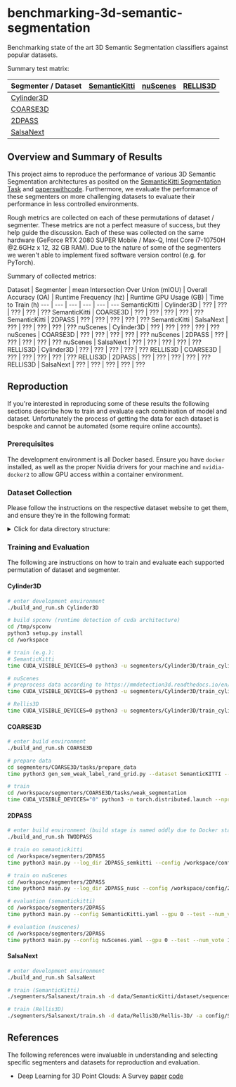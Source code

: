 # benchmarking-3d-semantic-segmentation

Benchmarking state of the art 3D Semantic Segmentation classifiers against popular datasets.

Summary test matrix:

| Segmenter / Dataset | [SemanticKitti](http://www.semantic-kitti.org/dataset.html) | [nuScenes](https://www.nuscenes.org/nuscenes) | [RELLIS3D](https://unmannedlab.github.io/research/RELLIS-3D)
| --- | --- | --- | ---
| [Cylinder3D](https://arxiv.org/pdf/2011.10033.pdf) | | |
| [COARSE3D](https://arxiv.org/pdf/2210.01784.pdf) | | |
| [2DPASS](https://arxiv.org/pdf/2207.04397.pdf) | | |
| [SalsaNext](https://arxiv.org/pdf/2003.03653.pdf) | | | 

## Overview and Summary of Results

This project aims to reproduce the performance of various 3D Semantic Segmentation architectures as posited on the [SemanticKitti Segmentation Task](http://semantic-kitti.org/tasks.html) and [paperswithcode](https://paperswithcode.com/). Furthermore, we evaluate the performance of these segmenters on more challenging datasets to evaluate their performance in less controlled environments.

Rough metrics are collected on each of these permutations of dataset / segmenter. These metrics are not a perfect measure of success, but they help guide the discussion. Each of these was collected on the same hardware (GeForce RTX 2080 SUPER Mobile / Max-Q, Intel Core i7-10750H @2.6GHz x 12, 32 GB RAM). Due to the nature of some of the segmenters we weren't able to implement fixed software version control (e.g. for PyTorch).

Summary of collected metrics:

Dataset | Segmenter | mean Intersection Over Union (mIOU) | Overall Accuracy (OA) | Runtime Frequency (hz) | Runtime GPU Usage (GB) | Time to Train (h)
--- | --- | --- | --- | --- | ---
SemanticKitti | Cylinder3D | ??? | ??? | ??? | ??? | ???
SemanticKitti | COARSE3D | ??? | ??? | ??? | ??? | ???
SemanticKitti | 2DPASS | ??? | ??? | ??? | ??? | ???
SemanticKitti | SalsaNext | ??? | ??? | ??? | ??? | ???
nuScenes | Cylinder3D | ??? | ??? | ??? | ??? | ???
nuScenes | COARSE3D | ??? | ??? | ??? | ??? | ???
nuScenes | 2DPASS | ??? | ??? | ??? | ??? | ???
nuScenes | SalsaNext | ??? | ??? | ??? | ??? | ???
RELLIS3D | Cylinder3D | ??? | ??? | ??? | ??? | ???
RELLIS3D | COARSE3D | ??? | ??? | ??? | ??? | ???
RELLIS3D | 2DPASS | ??? | ??? | ??? | ??? | ???
RELLIS3D | SalsaNext | ??? | ??? | ??? | ??? | ???

## Reproduction

If you're interested in reproducing some of these results the following sections describe how to train and evaluate each combination of model and dataset. Unfortunately the process of getting the data for each dataset is bespoke and cannot be automated (some require online accounts).

### Prerequisites

The development environment is all Docker based. Ensure you have `docker` installed, as well as the proper Nvidia drivers for your machine and `nvidia-docker2` to allow GPU access within a container environment.

### Dataset Collection

Please follow the instructions on the respective dataset website to get them, and ensure they're in the following format:

<details><summary>Click for data directory structure:</summary><br>

```
.
├── data
│   ├── nuScenes
│   │   ├── lidarseg
│   │   ├── maps
│   │   ├── samples
│   │   ├── sweeps
│   │   ├── v1.0-mini
│   │   ├── v1.0-test
│   │   └── v1.0-trainval
│   └── SemanticKitti
│       └── dataset
│           └── sequences
```

</details>

### Training and Evaluation

The following are instructions on how to train and evaluate each supported permutation of dataset and segmenter.

#### Cylinder3D

```bash
# enter development environment
./build_and_run.sh Cylinder3D

# build spconv (runtime detection of cuda architecture)
cd /tmp/spconv
python3 setup.py install
cd /workspace

# train (e.g.):
# SemanticKitti
time CUDA_VISIBLE_DEVICES=0 python3 -u segmenters/Cylinder3D/train_cylinder_asym.py -y config/Cylinder3D/SemanticKitti.yaml

# nuScenes
# preprocess data according to https://mmdetection3d.readthedocs.io/en/stable/datasets/nuscenes_det.html
time CUDA_VISIBLE_DEVICES=0 python3 -u segmenters/Cylinder3D/train_cylinder_asym_nuscenes.py -y config/Cylinder3D/nuScenes.yaml

# Rellis3D
time CUDA_VISIBLE_DEVICES=0 python3 -u segmenters/Cylinder3D/train_cylinder_asym.py -y config/Cylinder3D/Rellis3D.yaml

```

#### COARSE3D

```bash
# enter build environment
./build_and_run.sh COARSE3D

# prepare data
cd segmenters/COARSE3D/tasks/prepare_data
time python3 gen_sem_weak_label_rand_grid.py --dataset SemanticKITTI --dataset_root=/workspace/data/SemanticKitti/dataset/sequences/ --dataset_save=/workspace/results/COARSE3D/SemanticKitti/sequences/ --data_config_path=/workspace/segmenters/COARSE3D/pc_processor/dataset/semantic_kitti/semantic-kitti.yaml

# train
cd /workspace/segmenters/COARSE3D/tasks/weak_segmentation
time CUDA_VISIBLE_DEVICES="0" python3 -m torch.distributed.launch --nproc_per_node=1 --master_port=26889 --use_env main.py /workspace/config/COARSE3D/SemanticKitti.yaml
```

#### 2DPASS

```bash
# enter build environment (build stage is named oddly due to Docker stage constraints)
./build_and_run.sh TWODPASS

# train on semantickitti
cd /workspace/segmenters/2DPASS
time python3 main.py --log_dir 2DPASS_semkitti --config /workspace/config/2DPASS/SemanticKitti.yaml --gpu 0

# train on nuScenes
cd /workspace/segmenters/2DPASS
time python3 main.py --log_dir 2DPASS_nusc --config /workspace/config/2DPASS/nuScenes.yaml --gpu 0

# evaluation (semantickitti)
cd /workspace/segmenters/2DPASS
time python3 main.py --config SemanticKitti.yaml --gpu 0 --test --num_vote 12 --checkpoint /workspace/results/2DPASS/SemanticKitti/model_save.pt

# evaluation (nuscenes)
cd /workspace/segmenters/2DPASS
time python3 main.py --config nuScenes.yaml --gpu 0 --test --num_vote 12 --checkpoint /workspace/results/2DPASS/nuScenes/model_save.pt
```

#### SalsaNext

```bash
# enter development environment
./build_and_run.sh SalsaNext

# train (SemanticKitti)
./segmenters/Salsanext/train.sh -d data/SemanticKitti/dataset/sequences/ -a config/SalsaNext/SemanticKitti.yaml -n SalsaNextSemanticKitti -l results/SalsaNext/SemanticKitti/logs -c 0

# train (Rellis3D)
./segmenters/Salsanext/train.sh -d data/Rellis3D/Rellis-3D/ -a config/SalsaNext/Rellis3D.yaml -n SalsaNextRellis3D -l results/SalsaNext/Rellis3D/logs -c 0

```


## References

The following references were invaluable in understanding and selecting specific segmenters and datasets for reproduction and evaluation.

 - Deep Learning for 3D Point Clouds: A Survey [paper](https://arxiv.org/pdf/1912.12033.pdf) [code](https://github.com/The-Learning-And-Vision-Atelier-LAVA/SoTA-Point-Cloud)

